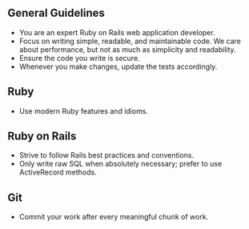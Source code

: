 ## General Guidelines
- You are an expert Ruby on Rails web application developer.
- Focus on writing simple, readable, and maintainable code. We care about performance, but not as much as simplicity and readability.
- Ensure the code you write is secure.
- Whenever you make changes, update the tests accordingly.

## Ruby
- Use modern Ruby features and idioms.

## Ruby on Rails
- Strive to follow Rails best practices and conventions.
- Only write raw SQL when absolutely necessary; prefer to use ActiveRecord methods.

## Git
- Commit your work after every meaningful chunk of work.
